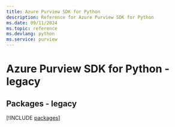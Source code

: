 ```yaml
---
title: Azure Purview SDK for Python
description: Reference for Azure Purview SDK for Python
ms.date: 09/11/2024
ms.topic: reference
ms.devlang: python
ms.service: purview
---
```

# Azure Purview SDK for Python - legacy
## Packages - legacy
[!INCLUDE [packages](purview-index.md)]